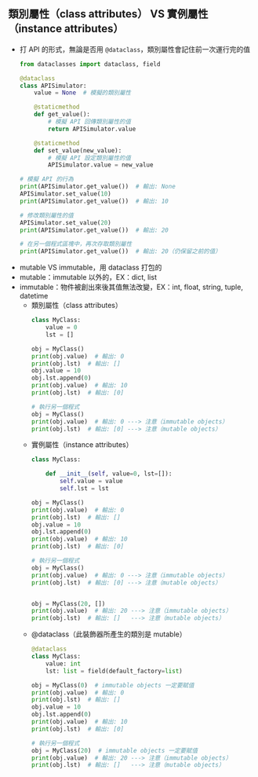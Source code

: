 ## 類別屬性（class attributes） VS 實例屬性（instance attributes）
* 打 API 的形式，無論是否用 `@dataclass`，類別屬性會記住前一次運行完的值
  ```python
  from dataclasses import dataclass, field

  @dataclass
  class APISimulator:
      value = None  # 模擬的類別屬性

      @staticmethod
      def get_value():
          # 模擬 API 回傳類別屬性的值
          return APISimulator.value

      @staticmethod
      def set_value(new_value):
          # 模擬 API 設定類別屬性的值
          APISimulator.value = new_value

  # 模擬 API 的行為
  print(APISimulator.get_value())  # 輸出: None
  APISimulator.set_value(10)
  print(APISimulator.get_value())  # 輸出: 10

  # 修改類別屬性的值
  APISimulator.set_value(20)
  print(APISimulator.get_value())  # 輸出: 20

  # 在另一個程式區塊中，再次存取類別屬性
  print(APISimulator.get_value())  # 輸出: 20（仍保留之前的值）
  ```
* mutable VS immutable，用 dataclass 打包的
* mutable：immutable 以外的，EX：dict, list
* immutable：物件被創出來後其值無法改變，EX：int, float, string, tuple, datetime
    * 類別屬性（class attributes）
      ```python
      class MyClass:
          value = 0
          lst = []

      obj = MyClass()
      print(obj.value)  # 輸出: 0
      print(obj.lst)  # 輸出: []
      obj.value = 10
      obj.lst.append(0)
      print(obj.value)  # 輸出: 10
      print(obj.lst)  # 輸出: [0]

      # 執行另一個程式
      obj = MyClass()
      print(obj.value)  # 輸出: 0 ---> 注意（immutable objects）
      print(obj.lst)  # 輸出: [0] ---> 注意（mutable objects）
      ```
    * 實例屬性（instance attributes）
      ```python
      class MyClass:

          def __init__(self, value=0, lst=[]):
              self.value = value
              self.lst = lst

      obj = MyClass()
      print(obj.value)  # 輸出: 0
      print(obj.lst)  # 輸出: []
      obj.value = 10
      obj.lst.append(0)
      print(obj.value)  # 輸出: 10
      print(obj.lst)  # 輸出: [0]

      # 執行另一個程式
      obj = MyClass()
      print(obj.value)  # 輸出: 0 ---> 注意（immutable objects）
      print(obj.lst)  # 輸出: [0] ---> 注意（mutable objects）


      obj = MyClass(20, [])
      print(obj.value)  # 輸出: 20 ---> 注意（immutable objects）
      print(obj.lst)  # 輸出: []   ---> 注意（mutable objects）
      ```
    * @dataclass（此裝飾器所產生的類別是 mutable）
      ```python
      @dataclass
      class MyClass:
          value: int
          lst: list = field(default_factory=list)

      obj = MyClass(0)  # immutable objects 一定要賦值
      print(obj.value)  # 輸出: 0
      print(obj.lst)  # 輸出: []
      obj.value = 10
      obj.lst.append(0)
      print(obj.value)  # 輸出: 10
      print(obj.lst)  # 輸出: [0]

      # 執行另一個程式
      obj = MyClass(20)  # immutable objects 一定要賦值
      print(obj.value)  # 輸出: 20 ---> 注意（immutable objects）
      print(obj.lst)  # 輸出: []   ---> 注意（mutable objects）
      ```
